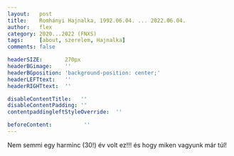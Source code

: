 ```yaml
---
layout:   post
title:    Romhányi Hajnalka, 1992.06.04. ... 2022.06.04. 
author:   flex
category: 2020...2022 (FNXS)
tags:     [about, szerelem, Hajnalka]
comments: false

headerSIZE:       270px
headerBGimage:    ''
headerBGposition: 'background-position: center;'
headerLEFTtext:   ''
headerRIGHTtext:  ''

disableContentTitle:   ''
disableContentPadding: ''
contentpaddingleftStyleOverride:  ''

beforeContent:          ''
---
```


Nem semmi egy harminc (30!) év volt ez!!! és hogy miken vagyunk már túl!